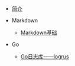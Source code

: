 <!-- docs/_sidebar.md 侧边栏 -->

* [简介](/README.md)

- Markdown
  
  - [Markdown基础](/markdown/base.md)

- Go
  - [Go日志库——logrus](/go/logrus.md)
